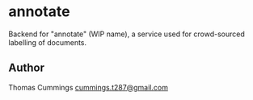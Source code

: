# annotate

Backend for "annotate" (WIP name), a service used for crowd-sourced labelling of documents.

## Author

Thomas Cummings
cummings.t287@gmail.com